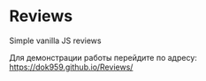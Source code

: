 # Reviews
Simple vanilla JS reviews

Для демонстрации работы перейдите по адресу: https://dok959.github.io/Reviews/
